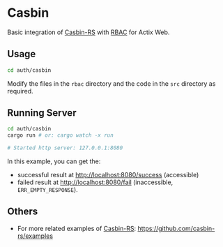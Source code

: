 # Casbin

Basic integration of [Casbin-RS](https://github.com/casbin/casbin-rs) with [RBAC](https://en.wikipedia.org/wiki/Role-based_access_control) for Actix Web.

## Usage

```sh
cd auth/casbin
```

Modify the files in the `rbac` directory and the code in the `src` directory as required.

## Running Server

```sh
cd auth/casbin
cargo run # or: cargo watch -x run

# Started http server: 127.0.0.1:8080
```

In this example, you can get the:

- successful result at [http://localhost:8080/success](http://localhost:8080/success) (accessible)
- failed result at [http://localhost:8080/fail](http://localhost:8080/fail) (inaccessible, `ERR_EMPTY_RESPONSE`).

## Others

- For more related examples of [Casbin-RS](https://github.com/casbin/casbin-rs): <https://github.com/casbin-rs/examples>
